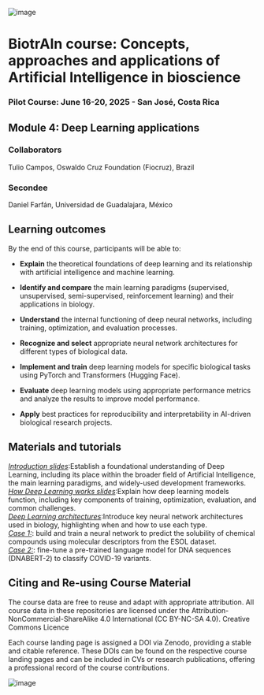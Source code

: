 ![image](https://github.com/user-attachments/assets/c8f408d4-3f11-4c67-a3b6-7c4442f410e3)

# BiotrAIn course: Concepts, approaches and applications of Artificial Intelligence in bioscience

### Pilot Course: June 16-20, 2025 - San José, Costa Rica

## Module 4: Deep Learning applications

### Collaborators
Tulio Campos, Oswaldo Cruz Foundation (Fiocruz), Brazil

### Secondee

Daniel Farfán, Universidad de Guadalajara, México
## Learning outcomes
By the end of this course, participants will be able to: 

- **Explain** the theoretical foundations of deep learning and its relationship with artificial intelligence and machine learning.

- **Identify and compare** the main learning paradigms (supervised, unsupervised, semi-supervised, reinforcement learning) and their applications in biology.

- **Understand** the internal functioning of deep neural networks, including training, optimization, and evaluation processes.

- **Recognize and select** appropriate neural network architectures for different types of biological data.

- **Implement and train** deep learning models for specific biological tasks using PyTorch and Transformers (Hugging Face).

- **Evaluate** deep learning models using appropriate performance metrics and analyze the results to improve model performance.

- **Apply** best practices for reproducibility and interpretability in AI-driven biological research projects.

   
## Materials and tutorials
[*Introduction slides*](https://alumnosudgmx-my.sharepoint.com/:p:/g/personal/mdaniel_rodriguez_alumnos_udg_mx/EQBFxQ_0L-JOj1Stv0fETC4B0DeyK3SBsutzGvMWpla1KA?e=4loJ0I):Establish a foundational understanding of Deep Learning, including its place within the broader field of Artificial Intelligence, the main learning paradigms, and widely-used development frameworks.
<br>
[*How Deep Learning works slides*](https://alumnosudgmx-my.sharepoint.com/:p:/g/personal/mdaniel_rodriguez_alumnos_udg_mx/EW1FUyUdfQ5AhWh8rILmP8IBt4a6IinKXuE-hZfeXXnQpA?e=Nyzjc9):Explain how deep learning models function, including key components of training, optimization, evaluation, and common challenges.
<br>
[*Deep Learning architectures*](https://alumnosudgmx-my.sharepoint.com/:p:/g/personal/mdaniel_rodriguez_alumnos_udg_mx/EYgsqv_vnfVOpjP9dkPqZbEBO9lhXiohe3fUz3OInIZylA?e=Bexfea):Introduce key neural network architectures used in biology, highlighting when and how to use each type.
<br>
[*Case 1:*](https://colab.research.google.com/drive/1m3dITTWmBAjJtKwxn04C4ZyKcNzRGr0P?usp=sharing): build and train a neural network to predict the solubility of chemical compounds
using molecular descriptors from the ESOL dataset.
<br>
[*Case 2:*](https://colab.research.google.com/drive/1Yl6lq9mxe2iKFSV-yKwN_t_QOFsntCp6?usp=sharing):  fine-tune a pre-trained language model for DNA sequences (DNABERT-2) to classify COVID-19 variants.
<br>
## Citing and Re-using Course Material
The course data are free to reuse and adapt with appropriate attribution. All course data in these repositories are licensed under the Attribution-NonCommercial-ShareAlike 4.0 International (CC BY-NC-SA 4.0). Creative Commons Licence

Each course landing page is assigned a DOI via Zenodo, providing a stable and citable reference. These DOIs can be found on the respective course landing pages and can be included in CVs or research publications, offering a professional record of the course contributions.

![image](https://github.com/user-attachments/assets/33d0775f-902c-4a0c-8bbc-6a7c7947a132)
